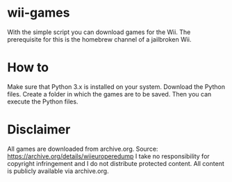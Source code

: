 # wii-games
With the simple script you can download games for the Wii. The prerequisite for this is the homebrew channel of a jailbroken Wii.  

# How to
Make sure that Python 3.x is installed on your system. Download the Python files. Create a folder in which the games are to be saved. Then you can execute the Python files.

# Disclaimer
All games are downloaded from archive.org. Source: <a href="https://archive.org/details/wiieuroperedump">https://archive.org/details/wiieuroperedump</a>
I take no responsibility for copyright infringement and I do not distribute protected content. All content is publicly available via archive.org.

